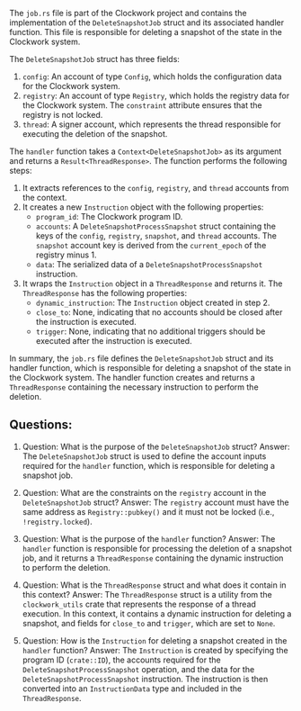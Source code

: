 
The `job.rs` file is part of the Clockwork project and contains the implementation of the `DeleteSnapshotJob` struct and its associated handler function. This file is responsible for deleting a snapshot of the state in the Clockwork system.

The `DeleteSnapshotJob` struct has three fields:

1. `config`: An account of type `Config`, which holds the configuration data for the Clockwork system.
2. `registry`: An account of type `Registry`, which holds the registry data for the Clockwork system. The `constraint` attribute ensures that the registry is not locked.
3. `thread`: A signer account, which represents the thread responsible for executing the deletion of the snapshot.

The `handler` function takes a `Context<DeleteSnapshotJob>` as its argument and returns a `Result<ThreadResponse>`. The function performs the following steps:

1. It extracts references to the `config`, `registry`, and `thread` accounts from the context.
2. It creates a new `Instruction` object with the following properties:
   - `program_id`: The Clockwork program ID.
   - `accounts`: A `DeleteSnapshotProcessSnapshot` struct containing the keys of the `config`, `registry`, `snapshot`, and `thread` accounts. The `snapshot` account key is derived from the `current_epoch` of the registry minus 1.
   - `data`: The serialized data of a `DeleteSnapshotProcessSnapshot` instruction.
3. It wraps the `Instruction` object in a `ThreadResponse` and returns it. The `ThreadResponse` has the following properties:
   - `dynamic_instruction`: The `Instruction` object created in step 2.
   - `close_to`: None, indicating that no accounts should be closed after the instruction is executed.
   - `trigger`: None, indicating that no additional triggers should be executed after the instruction is executed.

In summary, the `job.rs` file defines the `DeleteSnapshotJob` struct and its handler function, which is responsible for deleting a snapshot of the state in the Clockwork system. The handler function creates and returns a `ThreadResponse` containing the necessary instruction to perform the deletion.
## Questions: 
 1. Question: What is the purpose of the `DeleteSnapshotJob` struct?
   Answer: The `DeleteSnapshotJob` struct is used to define the account inputs required for the `handler` function, which is responsible for deleting a snapshot job.

2. Question: What are the constraints on the `registry` account in the `DeleteSnapshotJob` struct?
   Answer: The `registry` account must have the same address as `Registry::pubkey()` and it must not be locked (i.e., `!registry.locked`).

3. Question: What is the purpose of the `handler` function?
   Answer: The `handler` function is responsible for processing the deletion of a snapshot job, and it returns a `ThreadResponse` containing the dynamic instruction to perform the deletion.

4. Question: What is the `ThreadResponse` struct and what does it contain in this context?
   Answer: The `ThreadResponse` struct is a utility from the `clockwork_utils` crate that represents the response of a thread execution. In this context, it contains a dynamic instruction for deleting a snapshot, and fields for `close_to` and `trigger`, which are set to `None`.

5. Question: How is the `Instruction` for deleting a snapshot created in the `handler` function?
   Answer: The `Instruction` is created by specifying the program ID (`crate::ID`), the accounts required for the `DeleteSnapshotProcessSnapshot` operation, and the data for the `DeleteSnapshotProcessSnapshot` instruction. The instruction is then converted into an `InstructionData` type and included in the `ThreadResponse`.
    